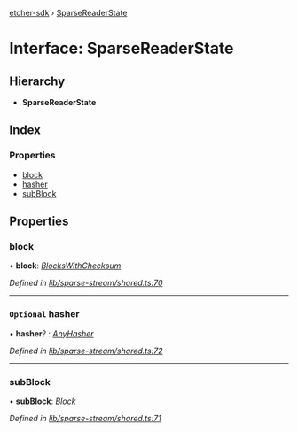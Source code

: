 [etcher-sdk](../README.md) › [SparseReaderState](sparsereaderstate.md)

# Interface: SparseReaderState

## Hierarchy

* **SparseReaderState**

## Index

### Properties

* [block](sparsereaderstate.md#block)
* [hasher](sparsereaderstate.md#optional-hasher)
* [subBlock](sparsereaderstate.md#subblock)

## Properties

###  block

• **block**: *[BlocksWithChecksum](blockswithchecksum.md)*

*Defined in [lib/sparse-stream/shared.ts:70](https://github.com/balena-io-modules/etcher-sdk/blob/0441bfb/lib/sparse-stream/shared.ts#L70)*

___

### `Optional` hasher

• **hasher**? : *[AnyHasher](../README.md#anyhasher)*

*Defined in [lib/sparse-stream/shared.ts:72](https://github.com/balena-io-modules/etcher-sdk/blob/0441bfb/lib/sparse-stream/shared.ts#L72)*

___

###  subBlock

• **subBlock**: *[Block](block.md)*

*Defined in [lib/sparse-stream/shared.ts:71](https://github.com/balena-io-modules/etcher-sdk/blob/0441bfb/lib/sparse-stream/shared.ts#L71)*
